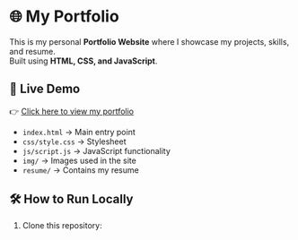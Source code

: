 # 🌐 My Portfolio

This is my personal **Portfolio Website** where I showcase my projects, skills, and resume.  
Built using **HTML, CSS, and JavaScript**.

## 🚀 Live Demo
👉 [Click here to view my portfolio](https://kshitij-pal99.github.io/myportfolio/)

- `index.html` → Main entry point
- `css/style.css` → Stylesheet
- `js/script.js` → JavaScript functionality
- `img/` → Images used in the site
- `resume/` → Contains my resume

## 🛠️ How to Run Locally
1. Clone this repository:
   ```bash
  

